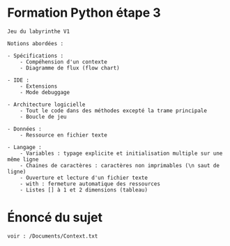 # Formation Python étape 3

    Jeu du labyrinthe V1

    Notions abordées :
    
    - Spécifications :
        - Compéhension d'un contexte
        - Diagramme de flux (flow chart)
        
    - IDE :
        - Extensions
        - Mode debuggage
      
    - Architecture logicielle
        - Tout le code dans des méthodes excepté la trame principale
        - Boucle de jeu
        
    - Données : 
        - Ressource en fichier texte

    - Langage :
        - Variables : typage explicite et initialisation multiple sur une même ligne
        - Chaines de caractères : caractères non imprimables (\n saut de ligne)
        - Ouverture et lecture d'un fichier texte
        - with : fermeture automatique des ressources
        - Listes [] à 1 et 2 dimensions (tableau)

# Énoncé du sujet

    voir : /Documents/Context.txt
